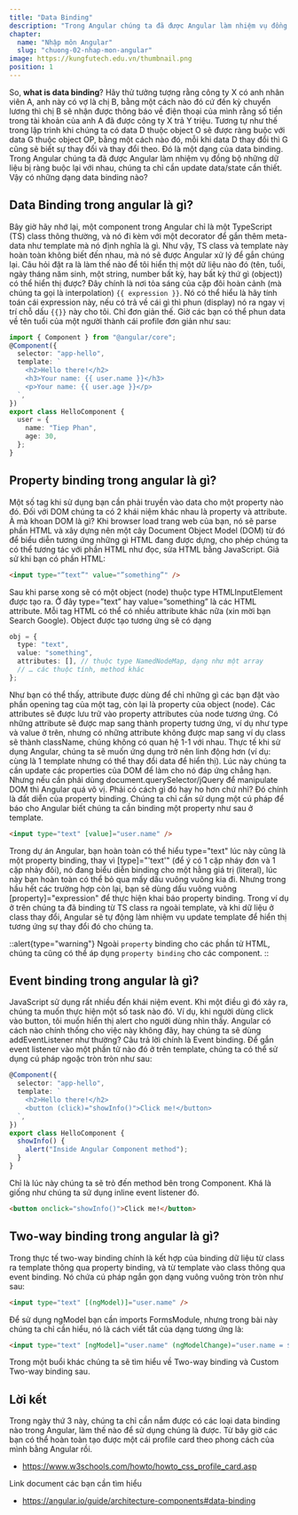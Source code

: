 ```yaml
---
title: "Data Binding"
description: "Trong Angular chúng ta đã được Angular làm nhiệm vụ đồng bộ những dữ liệu bị ràng buộc lại với nhau, chúng ta chỉ cần update data/state cần thiết. Vậy có những dạng data binding nào?"
chapter:
  name: "Nhập môn Angular"
  slug: "chuong-02-nhap-mon-angular"
image: https://kungfutech.edu.vn/thumbnail.png
position: 1
---
```


So, **what is data binding**? Hãy thử tưởng tượng rằng công ty X có anh nhân viên A, anh này có vợ là chị B, bằng một cách nào đó cứ đến kỳ chuyển lương thì chị B sẽ nhận được thông báo về điện thoại của mình rằng số tiền trong tài khoản của anh A đã được công ty X trả Y triệu. Tương tự như thế trong lập trình khi chúng ta có data D thuộc object O sẽ được ràng buộc với data G thuộc object OP, bằng một cách nào đó, mỗi khi data D thay đổi thì G cũng sẽ biết sự thay đổi và thay đổi theo. Đó là một dạng của data binding.
Trong Angular chúng ta đã được Angular làm nhiệm vụ đồng bộ những dữ liệu bị ràng buộc lại với nhau, chúng ta chỉ cần update data/state cần thiết.
Vậy có những dạng data binding nào?

## Data Binding trong angular là gì?

Bây giờ hãy nhớ lại, một component trong Angular chỉ là một TypeScript (TS) class thông thường, và nó đi kèm với một decorator để gắn thêm meta-data như template mà nó định nghĩa là gì. Như vậy, TS class và template này hoàn toàn không biết đến nhau, mà nó sẽ được Angular xử lý để gắn chúng lại. Câu hỏi đặt ra là làm thế nào để tôi hiển thị một dữ liệu nào đó (tên, tuổi, ngày tháng năm sinh, một string, number bất kỳ, hay bất kỳ thứ gì (object)) có thể hiển thị được? Đây chính là nơi tỏa sáng của cặp đôi hoàn cảnh (mà chúng ta gọi là interpolation) `{{ expression }}`.
Nó có thể hiểu là hãy tính toán cái expression này, nếu có trả về cái gì thì phun (display) nó ra ngay vị trí chỗ dấu `{{}}` này cho tôi.
Chỉ đơn giản thế. Giờ các bạn có thể phun data về tên tuổi của một người thành cái profile đơn giản như sau:

```typescript
import { Component } from "@angular/core";
@Component({
  selector: "app-hello",
  template: `
    <h2>Hello there!</h2>
    <h3>Your name: {{ user.name }}</h3>
    <p>Your name: {{ user.age }}</p>
  `,
})
export class HelloComponent {
  user = {
    name: "Tiep Phan",
    age: 30,
  };
}
```

## Property binding trong angular là gì?

Một số tag khi sử dụng bạn cần phải truyền vào data cho một property nào đó. Đối với DOM chúng ta có 2 khái niệm khác nhau là property và attribute. À mà khoan DOM là gì? Khi browser load trang web của bạn, nó sẽ parse phần HTML và xây dựng nên một cây Document Object Model (DOM) từ đó để biểu diễn tương ứng những gì HTML đang được dựng, cho phép chúng ta có thể tương tác với phần HTML như đọc, sửa HTML bằng JavaScript.
Giả sử khi bạn có phần HTML:

```html
<input type="”text”" value="”something”" />
```

Sau khi parse xong sẽ có một object (node) thuộc type HTMLInputElement được tạo ra. Ở đây type=”text” hay value=”something” là các HTML attribute. Mỗi tag HTML có thể có nhiều attribute khác nữa (xin mời bạn Search Google). Object được tạo tương ứng sẽ có dạng

```typescript
obj = {
  type: "text",
  value: "something",
  attributes: [], // thuộc type NamedNodeMap, dạng như một array
  // … các thuộc tính, method khác
};
```

Như bạn có thể thấy, attribute được dùng để chỉ những gì các bạn đặt vào phần opening tag của một tag, còn lại là property của object (node).
Các attributes sẽ được lưu trữ vào property attributes của node tương ứng.
Có những attribute sẽ được map sang thành property tương ứng, ví dụ như type và value ở trên, nhưng có những attribute không được map sang ví dụ class sẽ thành className, chúng không có quan hệ 1-1 với nhau.
Thực tế khi sử dụng Angular, chúng ta sẽ muốn ứng dụng trở nên linh động hơn (ví dụ: cùng là 1 template nhưng có thể thay đổi data để hiển thị). Lúc này chúng ta cần update các properties của DOM để làm cho nó đáp ứng chẳng hạn. Nhưng nếu cần phải dùng document.querySelector/jQuery để manipulate DOM thì Angular quá vô vị. Phải có cách gì đó hay ho hơn chứ nhỉ?
Đó chính là đất diễn của property binding. Chúng ta chỉ cần sử dụng một cú pháp để báo cho Angular biết chúng ta cần binding một property như sau ở template.

```html
<input type="text" [value]="user.name" />
```

Trong dự án Angular, bạn hoàn toàn có thể hiểu type="text" lúc này cũng là một property binding, thay vì [type]="'text'" (để ý có 1 cặp nháy đơn và 1 cặp nhảy đôi), nó đang biểu diễn binding cho một hằng giá trị (literal), lúc này bạn hoàn toàn có thể bỏ qua mấy dấu vuông vuông kia đi. Nhưng trong hầu hết các trường hợp còn lại, bạn sẽ dùng dấu vuông vuông [property]="expression" để thực hiện khai báo property binding.
Trong ví dụ ở trên chúng ta đã binding từ TS class ra ngoài template, và khi dữ liệu ở class thay đổi, Angular sẽ tự động làm nhiệm vụ update template để hiển thị tương ứng sự thay đổi đó cho chúng ta.

::alert{type="warning"}
Ngoài `property` binding cho các phần tử HTML, chúng ta cũng có thể áp dụng `property binding` cho các component.
::

## Event binding trong angular là gì?

JavaScript sử dụng rất nhiều đến khái niệm event. Khi một điều gì đó xảy ra, chúng ta muốn thực hiện một số task nào đó. Ví dụ, khi người dùng click vào button, tôi muốn hiển thị alert cho người dùng nhìn thấy.
Angular có cách nào chính thống cho việc này không đây, hay chúng ta sẽ dùng addEventListener như thường?
Câu trả lời chính là Event binding. Để gắn event listener vào một phần tử nào đó ở trên template, chúng ta có thể sử dụng cú pháp ngoặc tròn tròn như sau:

```typescript
@Component({
  selector: "app-hello",
  template: `
    <h2>Hello there!</h2>
    <button (click)="showInfo()">Click me!</button>
  `,
})
export class HelloComponent {
  showInfo() {
    alert("Inside Angular Component method");
  }
}
```

Chỉ là lúc này chúng ta sẽ trỏ đến method bên trong Component.
Khá là giống như chúng ta sử dụng inline event listener đó.

```html
<button onclick="showInfo()">Click me!</button>
```

## Two-way binding trong angular là gì?

Trong thực tế two-way binding chính là kết hợp của binding dữ liệu từ class ra template thông qua property binding, và từ template vào class thông qua event binding.
Nó chứa cú pháp ngắn gọn dạng vuông vuông tròn tròn như sau:

```html
<input type="text" [(ngModel)]="user.name" />
```

Để sử dụng ngModel bạn cần imports FormsModule, nhưng trong bài này chúng ta chỉ cần hiểu, nó là cách viết tắt của dạng tương ứng là:

```html
<input type="text" [ngModel]="user.name" (ngModelChange)="user.name = $event" />
```

Trong một buổi khác chúng ta sẽ tìm hiểu về Two-way binding và Custom Two-way binding sau.

## Lời kết

Trong ngày thứ 3 này, chúng ta chỉ cần nắm được có các loại data binding nào trong Angular, làm thế nào để sử dụng chúng là được.
Từ bây giờ các bạn có thể hoàn toàn tạo được một cái profile card theo phong cách của mình bằng Angular rồi.

- https://www.w3schools.com/howto/howto_css_profile_card.asp

Link document các bạn cần tìm hiểu

- https://angular.io/guide/architecture-components#data-binding

